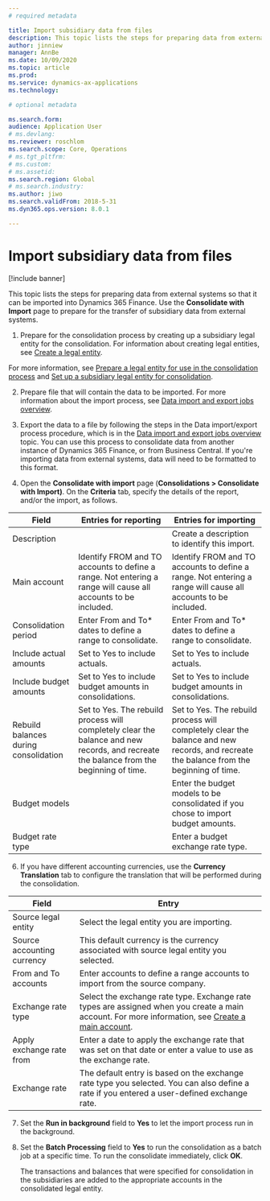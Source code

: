 ```yaml
---
# required metadata

title: Import subsidiary data from files
description: This topic lists the steps for preparing data from external systems to be imported to Dynamics 365 Finance.
author: jinniew
manager: AnnBe
ms.date: 10/09/2020
ms.topic: article
ms.prod: 
ms.service: dynamics-ax-applications
ms.technology: 

# optional metadata

ms.search.form: 
audience: Application User
# ms.devlang: 
ms.reviewer: roschlom
ms.search.scope: Core, Operations
# ms.tgt_pltfrm: 
# ms.custom: 
# ms.assetid: 
ms.search.region: Global
# ms.search.industry: 
ms.author: jiwo
ms.search.validFrom: 2018-5-31
ms.dyn365.ops.version: 8.0.1

---
```


# Import subsidiary data from files

[!include banner] 

This topic lists the steps for preparing data from external systems so that it can be imported into Dynamics 365 Finance. Use the **Consolidate with Import** page to prepare for the transfer of subsidiary data from external systems.

1. Prepare for the consolidation process by creating up a subsidiary legal entity for the consolidation. For information about creating legal entities, see [Create a legal entity](../../fin-ops-core/fin-ops/organization-administration/tasks/create-legal-entity.md).

For more information, see [Prepare a legal entity for use in the consolidation process](prepare-company-for-consolidation.md) and [Set up a subsidiary legal entity for consolidation](set-up-subsidiary-company-for-consolidation.md).  

2. Prepare file that will contain the data to be imported. For more information about the import process, see [Data import and export jobs overview](../../fin-ops-core/dev-itpro/data-entities/data-import-export-job.md).

3. Export the data to a file by following the steps in the Data import/export process procedure, which is in the [Data import and export jobs overview](../../fin-ops-core/dev-itpro/data-entities/data-import-export-job.md) topic. You can use this process to consolidate data from another instance of Dynamics 365 Finance, or from Business Central. If you're importing data from external systems, data will need to be formatted to this format. 

4. Open the **Consolidate with import** page (**Consolidations > Consolidate with Import)**. On the **Criteria** tab, specify the details of the report, and/or the import, as follows. 

|      Field                                   	|      Entries for    reporting                                                                                                                      	|      Entries for    importing                                                                                                                      	|
|----------------------------------------------	|--------------------------------------------------|-----------------------------------------------|
|     Description                              	|                                                                                                                                                    	|     Create a description to identify this   import.                                                                                                	|
|     Main account                             	|     Identify FROM and TO accounts to define a   range. Not entering a range will cause all accounts to be included.                                	|     Identify FROM and TO accounts to define a   range. Not entering a range will cause all accounts to be included.                                	|
|     Consolidation period                     	|     Enter From and To* dates to define a range   to consolidate.                                                                                   	|     Enter From and To* dates to define a range   to consolidate.                                                                                   	|
|     Include actual amounts                   	|     Set to Yes to include actuals.                                                                                                                 	|     Set to Yes to include actuals.                                                                                                                 	|
|     Include budget amounts                   	|     Set to Yes to include budget amounts in   consolidations.                                                                                      	|     Set to Yes to include budget amounts in   consolidations.                                                                                      	|
|     Rebuild balances during consolidation    	|     Set to Yes. The rebuild process will   completely clear the balance and new records, and recreate the balance from   the beginning of time.    	|     Set to Yes. The rebuild process will   completely clear the balance and new records, and recreate the balance from   the beginning of time.    	|
|     Budget models                            	|                                                                                                                                                    	|     Enter the budget models to be consolidated   if you chose to import budget amounts.                                                            	|
|     Budget rate type                         	|                                                                                                                                                    	|     Enter a budget exchange rate type.                                                                                                             	|
			
6. If you have different accounting currencies, use the **Currency Translation** tab to configure the translation that will be performed during the consolidation. 

|     Field                           	|     Entry                                                   	|
|-------------------------------------	|---------------------------------------------------------------|
|     Source legal   entity           	|     Select the   legal entity you are importing.          	|
|     Source   accounting currency    	|     This default   currency is the currency associated with source legal entity you selected.                    	|
|     From and To   accounts          	|     Enter accounts   to define a range accounts to import from the source company.                                  	|
|     Exchange   rate type            	|     Select the exchange rate type. Exchange rate types are assigned when you create a main account. For more information, see [Create a main account](tasks/create-main-account.md).    	|
|     Apply   exchange rate from      	|     Enter a date   to apply the exchange rate that was set on that date or enter a value to use as the exchange rate.                                                                                                                                                                                	|
|     Exchange   rate                 	|     The default entry   is based on the exchange rate type you selected. You can also define a rate if you entered a user-defined exchange rate.                                                                                                                                                     	|

7. Set the **Run in background** field to **Yes** to let the import process run in the background.

8. Set the **Batch Processing** field to **Yes** to run the consolidation as a batch job at a specific time. To run the consolidate immediately, click **OK**. 
			
   The transactions and balances that were specified for consolidation in the subsidiaries are added to the appropriate accounts in the consolidated legal entity.



